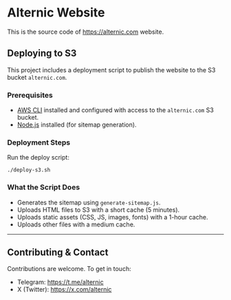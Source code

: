 # Alternic Website

This is the source code of https://alternic.com website.

## Deploying to S3

This project includes a deployment script to publish the website to the S3 bucket `alternic.com`.

### Prerequisites
- [AWS CLI](https://docs.aws.amazon.com/cli/latest/userguide/getting-started-install.html) installed and configured with access to the `alternic.com` S3 bucket.
- [Node.js](https://nodejs.org/) installed (for sitemap generation).

### Deployment Steps

Run the deploy script:
   ```
   ./deploy-s3.sh
   ```

### What the Script Does
- Generates the sitemap using `generate-sitemap.js`.
- Uploads HTML files to S3 with a short cache (5 minutes).
- Uploads static assets (CSS, JS, images, fonts) with a 1-hour cache.
- Uploads other files with a medium cache.

---

## Contributing & Contact

Contributions are welcome. To get in touch:

- Telegram: https://t.me/alternic
- X (Twitter): https://x.com/alternic